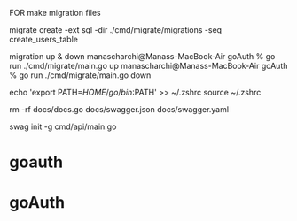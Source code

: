 FOR make migration files

migrate create -ext sql -dir ./cmd/migrate/migrations -seq create_users_table

migration up & down
manascharchi@Manass-MacBook-Air goAuth % go run ./cmd/migrate/main.go up
manascharchi@Manass-MacBook-Air goAuth % go run ./cmd/migrate/main.go down

<!-- AIR run -->

echo 'export PATH=$HOME/go/bin:$PATH' >> ~/.zshrc
source ~/.zshrc

<!-- remove swagger -->

rm -rf docs/docs.go docs/swagger.json docs/swagger.yaml

<!-- add swagger -->

swag init -g cmd/api/main.go

<!-- -->
# goauth
# goAuth

